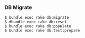 ### DB Migrate
```
$ bundle exec rake db:migrate
$ #bundle exec rake db:reset
$ bundle exec rake db:populate
$ bundle exec rake db:test:prepare
```

